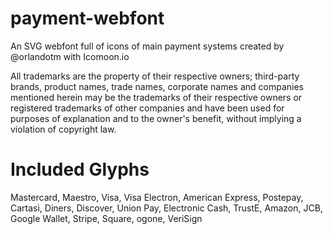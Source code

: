 payment-webfont
===============

An SVG webfont full of icons of main payment systems created by @orlandotm with Icomoon.io

All trademarks are the property of their respective owners; third-party brands, product names, trade names, corporate names and companies mentioned herein may be the trademarks of their respective owners or registered trademarks of other companies and have been used for purposes of explanation and to the owner's benefit, without implying a violation of copyright law.


Included Glyphs
===============

Mastercard, Maestro, Visa, Visa Electron, American Express, Postepay, Cartasì, Diners, Discover, Union Pay, Electronic Cash, TrustE, Amazon, JCB, Google Wallet, Stripe, Square, ogone, VeriSign
